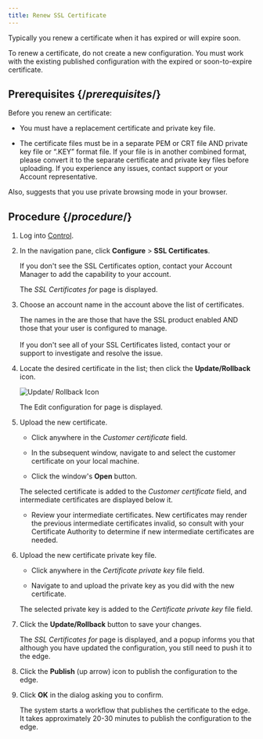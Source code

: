 ```yaml
---
title: Renew SSL Certificate
---
```

Typically you renew a certificate when it has expired or will expire soon.

<Callout type="info">To renew a certificate, do not create a new configuration. You must work with the existing published configuration with the expired or soon-to-expire certificate.</Callout>

## Prerequisites  {/*prerequisites*/}

Before you renew an certificate:

*   You must have a replacement certificate and private key file.

*   The certificate files must be in a separate PEM or CRT file AND private key file or “.KEY” format file. If your file is in another combined format, please convert it to the separate certificate and private key files before uploading. If you experience any issues, contact support or your Account representative.

Also, suggests that you use private browsing mode in your browser.

## Procedure {/*procedure*/}

1.  Log into [Control](https://control.llnw.com/acontrol/#/login).

2.  In the navigation pane, click **Configure** > **SSL Certificates**.

    <Callout type="info">If you don't see the SSL Certificates option, contact your Account Manager to add the capability to your account.</Callout>

    The *SSL Certificates for* page is displayed.

3.  Choose an account name in the account above the list of certificates.

    <Callout type="info">The names in the are those that have the SSL product enabled AND those that your user is configured to manage. <br /><br /> If you don't see all of your SSL Certificates listed, contact your or support to investigate and resolve the issue.</Callout>

4.  Locate the desired certificate in the list; then click the **Update/Rollback** icon.

    ![Update/ Rollback Icon](images/delivery/control/update-rollback.png)

    The Edit configuration for page is displayed.

5.  Upload the new certificate.

    - Click anywhere in the *Customer certificate* field.

    - In the subsequent window, navigate to and select the customer certificate on your local machine.

    - Click the window's **Open** button.

    The selected certificate is added to the *Customer certificate* field, and intermediate certificates are displayed below it.

    - Review your intermediate certificates. New certificates may render the previous intermediate certificates invalid, so consult with your Certificate Authority to determine if new intermediate certificates are needed.

6.  Upload the new certificate private key file.

    - Click anywhere in the *Certificate private key* file field.

    - Navigate to and upload the private key as you did with the new certificate.

    The selected private key is added to the *Certificate private key* file field.

7.  Click the **Update/Rollback** button to save your changes.

    The *SSL Certificates for* page is displayed, and a popup informs you that although you have updated the configuration, you still need to push it to the edge.

8.  Click the **Publish** (up arrow) icon to publish the configuration to the edge.

9.  Click **OK** in the dialog asking you to confirm.

    The system starts a workflow that publishes the certificate to the edge. It takes approximately 20-30 minutes to publish the configuration to the edge.
